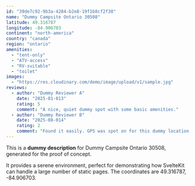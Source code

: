```yaml
---
id: "39de7c92-9b3a-4284-b2e8-19f1b8cf2f38"
name: "Dummy Campsite Ontario 30508"
latitude: 49.316787
longitude: -84.906703
continent: "north-america"
country: "canada"
region: "ontario"
amenities:
  - "tent-only"
  - "ATV-access"
  - "RV-suitable"
  - "toilet"
images:
  - "https://res.cloudinary.com/demo/image/upload/v1/sample.jpg"
reviews:
  - author: "Dummy Reviewer A"
    date: "2025-01-013"
    rating: 5
    comment: "A nice, quiet dummy spot with some basic amenities."
  - author: "Dummy Reviewer B"
    date: "2025-08-014"
    rating: 2
    comment: "Found it easily. GPS was spot on for this dummy location."
---
```


This is a **dummy description** for Dummy Campsite Ontario 30508, generated for the proof of concept.

It provides a serene environment, perfect for demonstrating how SvelteKit can handle a large number of static pages. The coordinates are 49.316787, -84.906703.
